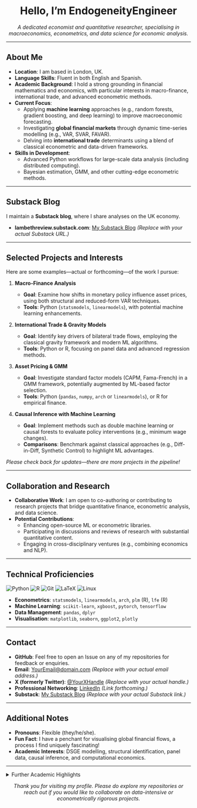 <h1 align="center">Hello, I’m EndogeneityEngineer</h1>

<p align="center">
  <em>A dedicated economist and quantitative researcher, specialising in macroeconomics, econometrics, and data science for economic analysis.</em>
</p>

---

## About Me
- **Location**: I am based in London, UK.
- **Language Skills**: Fluent in both English and Spanish.
- **Academic Background**: I hold a strong grounding in financial mathematics and economics, with particular interests in macro-finance, international trade, and advanced econometric methods.
- **Current Focus**:
  - Applying **machine learning** approaches (e.g., random forests, gradient boosting, and deep learning) to improve macroeconomic forecasting.
  - Investigating **global financial markets** through dynamic time-series modelling (e.g., VAR, SVAR, FAVAR).
  - Delving into **international trade** determinants using a blend of classical econometric and data-driven frameworks.
- **Skills in Development**:
  - Advanced Python workflows for large-scale data analysis (including distributed computing).
  - Bayesian estimation, GMM, and other cutting-edge econometric methods.


---

## Substack Blog
I maintain a **Substack blog**, where I share analyses on the UK economy.  
- **lambethreview.substack.com**: [My Substack Blog](#) *(Replace with your actual Substack URL.)*

---

## Selected Projects and Interests
Here are some examples—actual or forthcoming—of the work I pursue:

1. **Macro-Finance Analysis**  
   - **Goal**: Examine how shifts in monetary policy influence asset prices, using both structural and reduced-form VAR techniques.  
   - **Tools**: Python (`statsmodels`, `linearmodels`), with potential machine learning enhancements.

2. **International Trade & Gravity Models**  
   - **Goal**: Identify key drivers of bilateral trade flows, employing the classical gravity framework and modern ML algorithms.  
   - **Tools**: Python or R, focusing on panel data and advanced regression methods.

3. **Asset Pricing & GMM**  
   - **Goal**: Investigate standard factor models (CAPM, Fama-French) in a GMM framework, potentially augmented by ML-based factor selection.  
   - **Tools**: Python (`pandas`, `numpy`, `arch` or `linearmodels`), or R for empirical finance.

4. **Causal Inference with Machine Learning**  
   - **Goal**: Implement methods such as double machine learning or causal forests to evaluate policy interventions (e.g., minimum wage changes).  
   - **Comparisons**: Benchmark against classical approaches (e.g., Diff-in-Diff, Synthetic Control) to highlight ML advantages.

*Please check back for updates—there are more projects in the pipeline!*

---

## Collaboration and Research
- **Collaborative Work**: I am open to co-authoring or contributing to research projects that bridge quantitative finance, econometric analysis, and data science.  
- **Potential Contributions**:
  - Enhancing open-source ML or econometric libraries.
  - Participating in discussions and reviews of research with substantial quantitative content.
  - Engaging in cross-disciplinary ventures (e.g., combining economics and NLP).

---

## Technical Proficiencies
![Python](https://img.shields.io/badge/Python-3776AB?logo=python&logoColor=white)
![R](https://img.shields.io/badge/R-276DC3?logo=r&logoColor=white)
![Git](https://img.shields.io/badge/Git-F05032?logo=git&logoColor=white)
![LaTeX](https://img.shields.io/badge/LaTeX-47A141?logo=latex&logoColor=white)
![Linux](https://img.shields.io/badge/Linux-FCC624?logo=linux&logoColor=black)

- **Econometrics**: `statsmodels`, `linearmodels`, `arch`, `plm` (R), `lfe` (R)  
- **Machine Learning**: `scikit-learn`, `xgboost`, `pytorch`, `tensorflow`  
- **Data Management**: `pandas`, `dplyr`  
- **Visualisation**: `matplotlib`, `seaborn`, `ggplot2`, `plotly`

---

## Contact
- **GitHub**: Feel free to open an Issue on any of my repositories for feedback or enquiries.
- **Email**: [YourEmail@domain.com](mailto:YourEmail@domain.com) *(Replace with your actual email address.)*
- **X (formerly Twitter)**: [@YourXHandle](#) *(Replace with your actual handle.)*
- **Professional Networking**: [LinkedIn](#) *(Link forthcoming.)*
- **Substack**: [My Substack Blog](#) *(Replace with your actual Substack link.)*

---

## Additional Notes
- **Pronouns**: Flexible (they/he/she).  
- **Fun Fact**: I have a penchant for visualising global financial flows, a process I find uniquely fascinating!  
- **Academic Interests**: DSGE modelling, structural identification, panel data, causal inference, and computational economics.

---

<details>
<summary>Further Academic Highlights</summary>

- **Advanced Econometric Methods**: Proficient in handling panel data, GMM, Bayesian inference, and blending machine learning with econometrics.  
- **Mathematical Foundations**: Well-versed in linear algebra, real analysis, and dynamic optimisation.  
- **Forthcoming Research**:
  - Exploring currency misalignment via ML-based equilibrium exchange rate models.
  - Developing a Python-based econometrics library to streamline macroeconomic research routines.

</details>

<p align="center">
  <i>Thank you for visiting my profile. Please do explore my repositories or reach out if you would like to collaborate on data-intensive or econometrically rigorous projects.</i>
</p>
